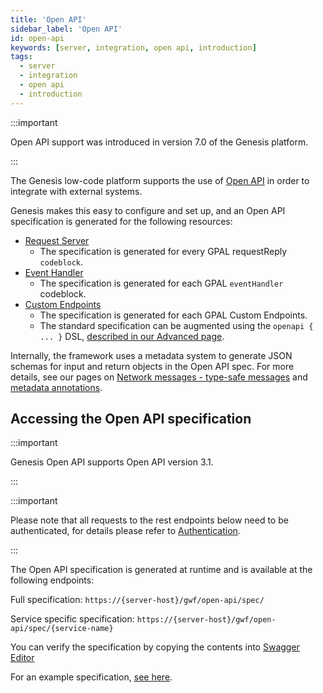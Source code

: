 ```yaml
---
title: 'Open API'
sidebar_label: 'Open API'
id: open-api
keywords: [server, integration, open api, introduction]
tags:
  - server
  - integration
  - open api
  - introduction
---
```


:::important

Open API support was introduced in version 7.0 of the Genesis platform.

:::

The Genesis low-code platform supports the use of [Open API](https://swagger.io/specification/) in order to integrate with external systems. 

Genesis makes this easy to configure and set up, and an Open API specification is generated for the following resources:

* [Request Server](../../../server/request-server/introduction/)
  * The specification is generated for every GPAL requestReply` codeblock`.
* [Event Handler](../../../server/event-handler/introduction/)
  * The specification is generated for each GPAL `eventHandler` codeblock.
* [Custom Endpoints](../custom-endpoints/introduction/)
  * The specification is generated for each GPAL Custom Endpoints.
  * The standard specification can be augmented using the `openapi { ... }` DSL, [described in our Advanced page](../custom-endpoints/advanced/#openapi).

Internally, the framework uses a metadata system to generate JSON schemas for input and return objects in the Open API spec. For more details, see our pages on [Network messages - type-safe messages](../../network-messages/type-safe-messages) and [metadata annotations](../../network-messages/metadata-annotations).

## Accessing the Open API specification

:::important

Genesis Open API supports Open API version 3.1.

:::

:::important

Please note that all requests to the rest endpoints below need to be authenticated, for details please refer
to [Authentication](../../integration/rest-endpoints/basics/).

:::

The Open API specification is generated at runtime and is available at the following endpoints:

Full specification: 
`https://{server-host}/gwf/open-api/spec/`

Service specific specification: 
`https://{server-host}/gwf/open-api/spec/{service-name}`

You can verify the specification by copying the contents into [Swagger Editor](https://editor-next.swagger.io/)

For an example specification, [see here](pathname:///file/openapi-sample.yaml).
